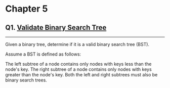 # Chapter 5

## Q1. [Validate Binary Search Tree](https://leetcode.com/problems/validate-binary-search-tree/)

---

Given a binary tree, determine if it is a valid binary search tree (BST).

Assume a BST is defined as follows:

The left subtree of a node contains only nodes with keys less than the node's key.
The right subtree of a node contains only nodes with keys greater than the node's key.
Both the left and right subtrees must also be binary search trees.
 


```python


```
